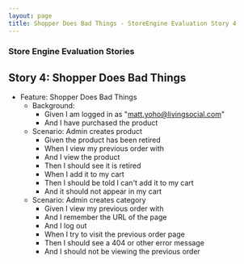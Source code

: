 ```yaml
---
layout: page
title: Shopper Does Bad Things - StoreEngine Evaluation Story 4
---
```


### Store Engine Evaluation Stories

## Story 4: Shopper Does Bad Things

* Feature: Shopper Does Bad Things
    * Background:
        * Given I am logged in as "matt.yoho@livingsocial.com"
        * And I have purchased the product <purchased product name>
    * Scenario: Admin creates product
        * Given the product <purchased product name> has been retired
        * When I view my previous order with <purchased product name>
        * And I view the product <purchased product name>
        * Then I should see it is retired
        * When I add it to my cart
        * Then I should be told I can't add it to my cart
        * And it should not appear in my cart
    * Scenario: Admin creates category
        * Given I view my previous order with <purchased product name>
        * And I remember the URL of the page
        * And I log out
        * When I try to visit the previous order page
        * Then I should see a 404 or other error message
        * And I should not be viewing the previous order


